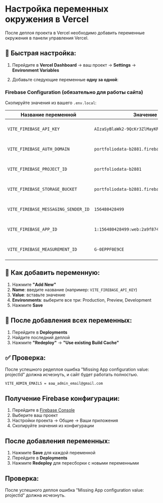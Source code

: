 # Настройка переменных окружения в Vercel

После деплоя проекта в Vercel необходимо добавить переменные окружения в панели управления Vercel.

## 🚀 Быстрая настройка:

1. Перейдите в **Vercel Dashboard** → ваш проект → **Settings** → **Environment Variables**

2. Добавьте следующие переменные **одну за одной**:

### Firebase Configuration (обязательно для работы сайта)

Скопируйте значения из вашего `.env.local`:

| Название переменной                 | Значение                                    | Environment                      |
| ----------------------------------- | ------------------------------------------- | -------------------------------- |
| `VITE_FIREBASE_API_KEY`             | `AIzaSyBlaWk2-9QcKr3ZlMayKRYkBfM2djMt9x0`   | Production, Preview, Development |
| `VITE_FIREBASE_AUTH_DOMAIN`         | `portfoliodata-b2881.firebaseapp.com`       | Production, Preview, Development |
| `VITE_FIREBASE_PROJECT_ID`          | `portfoliodata-b2881`                       | Production, Preview, Development |
| `VITE_FIREBASE_STORAGE_BUCKET`      | `portfoliodata-b2881.firebasestorage.app`   | Production, Preview, Development |
| `VITE_FIREBASE_MESSAGING_SENDER_ID` | `156480428499`                              | Production, Preview, Development |
| `VITE_FIREBASE_APP_ID`              | `1:156480428499:web:2a9f87458051186efdf726` | Production, Preview, Development |
| `VITE_FIREBASE_MEASUREMENT_ID`      | `G-0EPPF0E9CE`                              | Production, Preview, Development |

## 📝 Как добавить переменную:

1. Нажмите **"Add New"**
2. **Name**: введите название (например: `VITE_FIREBASE_API_KEY`)
3. **Value**: вставьте значение
4. **Environments**: выберите все три: Production, Preview, Development
5. Нажмите **Save**

## 🔄 После добавления всех переменных:

1. Перейдите в **Deployments**
2. Найдите последний деплой
3. Нажмите **"Redeploy"** → **"Use existing Build Cache"**

## ✅ Проверка:

После успешного редеплоя ошибка "Missing App configuration value: projectId" должна исчезнуть, и сайт будет работать полностью.

```
VITE_ADMIN_EMAILS = ваш_admin_email@gmail.com
```

## Получение Firebase конфигурации:

1. Перейдите в [Firebase Console](https://console.firebase.google.com/)
2. Выберите ваш проект
3. Настройки проекта → Общие → Ваши приложения
4. Скопируйте значения из конфигурации

## После добавления переменных:

1. Нажмите **Save** для каждой переменной
2. Перейдите в **Deployments**
3. Нажмите **Redeploy** для пересборки с новыми переменными

## Проверка:

После успешного деплоя ошибка "Missing App configuration value: projectId" должна исчезнуть.
